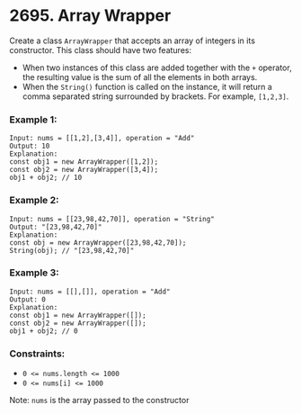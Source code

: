 # 2695. Array Wrapper

Create a class `ArrayWrapper` that accepts an array of integers in its constructor. This class should have two features:

- When two instances of this class are added together with the `+` operator, the resulting value is the sum of all the elements in both arrays.
- When the `String()` function is called on the instance, it will return a comma separated string surrounded by brackets. For example, `[1,2,3]`.

### Example 1:

```
Input: nums = [[1,2],[3,4]], operation = "Add"
Output: 10
Explanation:
const obj1 = new ArrayWrapper([1,2]);
const obj2 = new ArrayWrapper([3,4]);
obj1 + obj2; // 10
```

### Example 2:

```
Input: nums = [[23,98,42,70]], operation = "String"
Output: "[23,98,42,70]"
Explanation:
const obj = new ArrayWrapper([23,98,42,70]);
String(obj); // "[23,98,42,70]"
```

### Example 3:

```
Input: nums = [[],[]], operation = "Add"
Output: 0
Explanation:
const obj1 = new ArrayWrapper([]);
const obj2 = new ArrayWrapper([]);
obj1 + obj2; // 0
```

### Constraints:

- `0 <= nums.length <= 1000`
- `0 <= nums[i] <= 1000`

Note: `nums` is the array passed to the constructor
